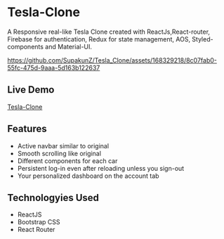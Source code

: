 # Tesla-Clone
A Responsive real-like Tesla Clone created with ReactJs,React-router, Firebase for authentication, Redux for state management, AOS, Styled-components and Material-UI.

https://github.com/SupakunZ/Tesla_Clone/assets/168329218/8c07fab0-55fc-475d-9aaa-5d163b122637

## Live Demo 
<a href='https://google.co.th/' target="_blank">Tesla-Clone</a>

## Features

  <ul>
      <li>Active navbar similar to original</li>
      <li>Smooth scrolling like original</li>
      <li>Different components for each car</li>
      <li>Persistent log-in even after reloading unless you sign-out</li>
      <li>Your personalized dashboard on the account tab</li>
  </ul>

## Technologyies Used
  
  <ul>
      <li>ReactJS</li>
      <li>Bootstrap CSS</li>
      <li>React Router</li>
  </ul>
